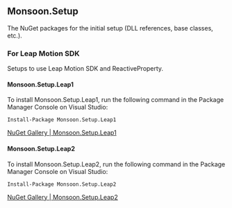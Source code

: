 ## Monsoon.Setup

The NuGet packages for the initial setup (DLL references, base classes, etc.).

### For Leap Motion SDK
Setups to use Leap Motion SDK and ReactiveProperty.

#### Monsoon.Setup.Leap1
To install Monsoon.Setup.Leap1, run the following command in the Package Manager Console on Visual Studio:

```
Install-Package Monsoon.Setup.Leap1
```

[NuGet Gallery | Monsoon.Setup.Leap1](https://www.nuget.org/packages/Monsoon.Setup.Leap1/)

#### Monsoon.Setup.Leap2
To install Monsoon.Setup.Leap2, run the following command in the Package Manager Console on Visual Studio:

```
Install-Package Monsoon.Setup.Leap2
```

[NuGet Gallery | Monsoon.Setup.Leap2](https://www.nuget.org/packages/Monsoon.Setup.Leap2/)
